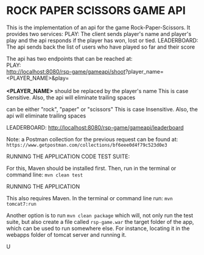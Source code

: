 <h1>ROCK PAPER SCISSORS GAME API</h1>
  
 This is the implementation of an api for the game Rock-Paper-Scissors.
 It provides two services:
 PLAY:
 The client sends player's name and player's play and the
 api responds if the player has won, lost or tied.
 LEADERBOARD:
 The api sends back the list of users who have played so far and their score
 
 The api has two endpoints that can be reached at:<br/>
 PLAY:<br/>
 [http://localhost:8080/rsp-game/gameapi/shoot](http://localhost:8080/rsp-game/gameapi/shoot)?player_name=<PLAYER_NAME>&play=<PLAY><br/>
 <br/>
  **<PLAYER_NAME>** should be replaced by the player's name
              This is case Sensitive. Also, the api will
             eliminate trailing spaces<br/>
             
  **<PLAY>** can be either "rock", "paper" or "scissors"
        This is case Insensitive. Also, the api will
        eliminate trailing spaces<br/>
  
 LEADERBOARD:
 [http://localhost:8080/rsp-game/gameapi/leaderboard](http://localhost:8080/rsp-game/gameapi/leaderboard)
  
  Note: a Postman collection for the previous request can be found at:
  `https://www.getpostman.com/collections/bf6eee0d4f79c523d0e3`
  
  
  RUNNING THE APPLICATION CODE TEST SUITE:
  
  For this, Maven should be installed first.
  Then, run in the terminal or command line:
  `mvn clean test`
  
  RUNNING THE APPLICATION
  
  This also requires Maven.
  In the terminal or command line run:
  `mvn tomcat7:run`
  
  Another option is to run
  `mvn clean package`
  which will, not only run the test suite, 
  but also create a file called `rsp-game.war`
  the target folder of the app, which can
  be used to run somewhere else. For instance,
  locating it in the webapps folder of tomcat server
  and running it.
  
  
  
 
 U

